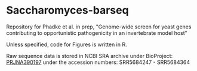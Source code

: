 # Saccharomyces-barseq
Repository for Phadke et al. in prep, "Genome-wide screen for yeast genes contributing to opportunistic pathogenicity in an invertebrate model host"

Unless specified, code for Figures is written in R.

Raw sequence data is stored in NCBI SRA archive under BioProject: [PRJNA390197](https://www.ncbi.nlm.nih.gov/bioproject/?term=PRJNA390179)
under the accession numbers: SRR5684247 - SRR5684364

